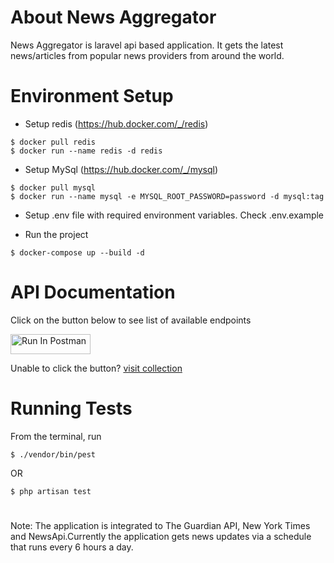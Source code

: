 # About News Aggregator
News Aggregator is laravel api based application. It gets the latest news/articles from popular news providers from around the world.

# Environment Setup

- Setup redis (https://hub.docker.com/_/redis)
```
$ docker pull redis
$ docker run --name redis -d redis
```
- Setup MySql (https://hub.docker.com/_/mysql)
```
$ docker pull mysql
$ docker run --name mysql -e MYSQL_ROOT_PASSWORD=password -d mysql:tag
```
- Setup .env file with required environment variables. Check .env.example

- Run the project
```
$ docker-compose up --build -d
```
# API Documentation
Click on the button below to see list of available endpoints

[<img src="https://run.pstmn.io/button.svg" alt="Run In Postman" style="width: 128px; height: 32px;">](https://god.gw.postman.com/run-collection/4543169-ea5e1c77-ebfc-4b75-a132-70732ca0959b?action=collection%2Ffork&source=rip_markdown&collection-url=entityId%3D4543169-ea5e1c77-ebfc-4b75-a132-70732ca0959b%26entityType%3Dcollection%26workspaceId%3D1e51139c-4324-4ab9-b3e6-8c561a988df4)

Unable to click the button? [visit collection](https://www.postman.com/olayinka-raheem/news-aggregator-api/documentation/ycr6l0x/news-aggregator)

# Running Tests
From the terminal, run
```
$ ./vendor/bin/pest
```
OR
```
$ php artisan test
```

#
Note: The application is integrated to The Guardian API, New York Times and NewsApi.Currently the application gets news updates via a schedule that runs every 6 hours a day.
